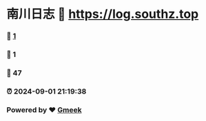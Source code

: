 # 南川日志 :link: https://log.southz.top 
### :page_facing_up: [1](https://log.southz.top/tag.html) 
### :speech_balloon: 1 
### :hibiscus: 47 
### :alarm_clock: 2024-09-01 21:19:38 
### Powered by :heart: [Gmeek](https://github.com/Meekdai/Gmeek)
